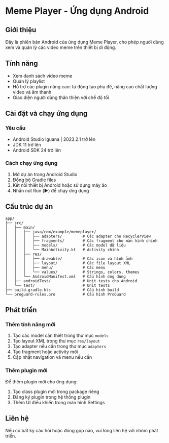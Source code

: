 # Meme Player - Ứng dụng Android

## Giới thiệu
Đây là phiên bản Android của ứng dụng Meme Player, cho phép người dùng xem và quản lý các video meme trên thiết bị di động.

## Tính năng
- Xem danh sách video meme
- Quản lý playlist
- Hỗ trợ các plugin nâng cao: tự động tạo phụ đề, nâng cao chất lượng video và âm thanh
- Giao diện người dùng thân thiện với chế độ tối

## Cài đặt và chạy ứng dụng

### Yêu cầu
- Android Studio Iguana | 2023.2.1 trở lên
- JDK 11 trở lên
- Android SDK 24 trở lên

### Cách chạy ứng dụng
1. Mở dự án trong Android Studio
2. Đồng bộ Gradle files
3. Kết nối thiết bị Android hoặc sử dụng máy ảo
4. Nhấn nút Run (▶️) để chạy ứng dụng

## Cấu trúc dự án
```
app/
├── src/
│   ├── main/
│   │   ├── java/com/example/memeplayer/
│   │   │   ├── adapters/         # Các adapter cho RecyclerView
│   │   │   ├── fragments/        # Các fragment cho màn hình chính
│   │   │   ├── models/           # Các model dữ liệu
│   │   │   └── MainActivity.kt   # Activity chính
│   │   ├── res/
│   │   │   ├── drawable/         # Các icon và hình ảnh
│   │   │   ├── layout/           # Các file layout XML
│   │   │   ├── menu/             # Các menu
│   │   │   └── values/           # Strings, colors, themes
│   │   └── AndroidManifest.xml   # Cấu hình ứng dụng
│   ├── androidTest/              # Unit tests cho Android
│   └── test/                     # Unit tests
├── build.gradle.kts              # Cấu hình build
└── proguard-rules.pro            # Cấu hình ProGuard
```

## Phát triển

### Thêm tính năng mới
1. Tạo các model cần thiết trong thư mục `models`
2. Tạo layout XML trong thư mục `res/layout`
3. Tạo adapter nếu cần trong thư mục `adapters`
4. Tạo fragment hoặc activity mới
5. Cập nhật navigation và menu nếu cần

### Thêm plugin mới
Để thêm plugin mới cho ứng dụng:
1. Tạo class plugin mới trong package riêng
2. Đăng ký plugin trong hệ thống plugin
3. Thêm UI điều khiển trong màn hình Settings

## Liên hệ
Nếu có bất kỳ câu hỏi hoặc đóng góp nào, vui lòng liên hệ với nhóm phát triển.